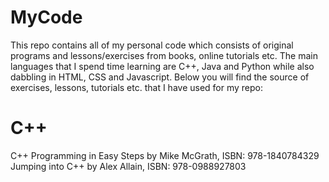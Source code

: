 # MyCode
This repo contains all of my personal code which consists of original programs and lessons/exercises from books, online tutorials etc. The main languages that I spend time learning are C++, Java and Python while also dabbling in HTML, CSS and Javascript. Below you will find the source of exercises, lessons, tutorials etc. that I have used for my repo:


C++
=====
C++ Programming in Easy Steps by Mike McGrath, ISBN: 978-1840784329
Jumping into C++ by Alex Allain, ISBN: 978-0988927803

